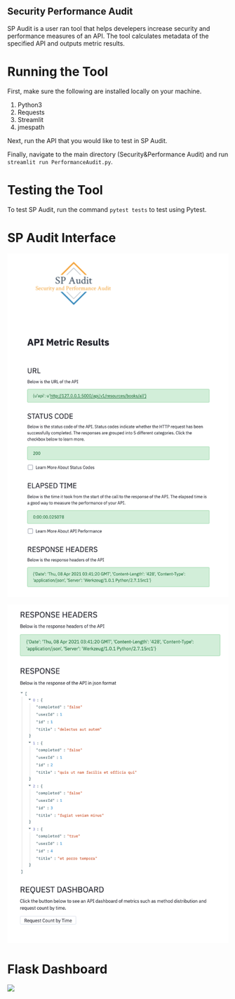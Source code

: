 ## **Security Performance Audit**
SP Audit is a user ran tool that helps develepers increase security and performance measures of an API.  The tool calculates metadata of the specified API and outputs metric results.

# Running the Tool
First, make sure the following are installed locally on your machine.
1. Python3
3. Requests
4. Streamlit
5. jmespath

Next, run the API that you would like to test in SP Audit.

Finally, navigate to the main directory (Security&Performance Audit) and run `streamlit run PerformanceAudit.py`.

# Testing the Tool
To test SP Audit, run the command `pytest tests` to test using Pytest.

# SP Audit Interface

![](images/UIone.jpg)


![](images/UItwo.png)

# Flask Dashboard

![](dashboard.jpg)
